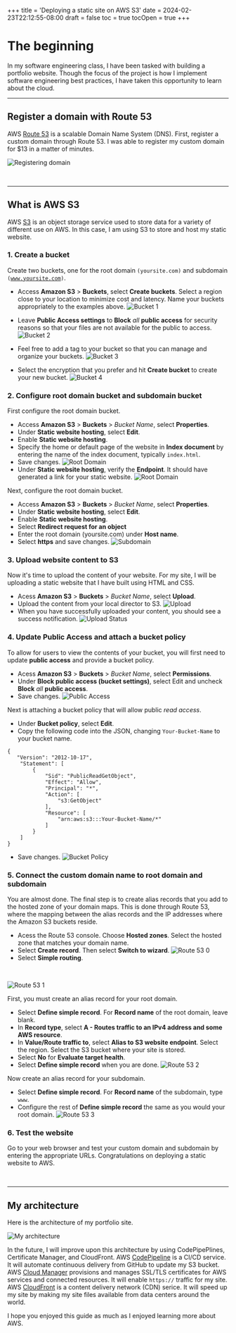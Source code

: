 +++
title = 'Deploying a static site on AWS S3'
date = 2024-02-23T22:12:55-08:00
draft = false
toc = true
tocOpen = true
+++

# The beginning
In my software engineering class, I have been tasked with building a portfolio website. Though the focus of the project is how I implement software engineering best practices, I have taken this opportunity to learn about the cloud. 

***

## Register a domain with Route 53

AWS [Route 53](https://aws.amazon.com/route53/) is a scalable Domain Name System (DNS). 
First, register a custom domain through Route 53. I was able to register my custom domain for $13 in a matter of minutes.

![Registering domain](/posts/images/static_site/domain_registration.png "Registering domain")

<br>

***

## What is AWS S3
AWS [S3](https://aws.amazon.com/s3/) is an object storage service used to store data for a variety of different use on AWS. In this case, I am using S3 to store and host my static website.

### 1. Create a bucket
Create two buckets, one for the root domain <code>(yoursite.com)</code> and subdomain <code>\(www.yoursite.com)</code>.

- Access <b>Amazon S3</b> > <b>Buckets</b>, select <b>Create buckets</b>. Select a region close to your location to minimize cost and latency. Name your buckets appropriately to the examples above.
![Bucket 1](/posts/images/static_site/s3_bucket_1.png "Bucket 1")

- Leave <b>Public Access settings</b> to <b>Block</b> <i>all</i> <b>public access</b> for security reasons so that your files are not available for the public to access.
![Bucket 2](/posts/images/static_site/s3_bucket_2.png "Bucket 2")

- Feel free to add a tag to your bucket so that you can manage and organize your buckets.
![Bucket 3](/posts/images/static_site/s3_bucket_3.png "Bucket 3")

- Select the encryption that you prefer and hit <b>Create bucket</b> to create your new bucket.
![Bucket 4](/posts/images/static_site/s3_bucket_4.png "Bucket 4")


### 2. Configure root domain bucket and subdomain bucket
<p>First configure the root domain bucket.</p>

- Access <b>Amazon S3</b> > <b>Buckets</b> > <i>Bucket Name</i>, select <b>Properties</b>.
- Under <b>Static website hosting</b>, select <b>Edit</b>.
- Enable <b>Static website hosting</b>.
- Specify the home or default page of the website in <b>Index document</b> by entering the name of the index document, typically <code>index.html</code>.
-  Save changes.
![Root Domain](/posts/images/static_site/root_domain_1.png "Root Domain 1")
- Under <b>Static website hosting</b>, verify the <b>Endpoint</b>. It should have generated a link for your static website.
![Root Domain](/posts/images/static_site/root_domain_2.png "Root Domain 2")
<p>Next, configure the root domain bucket.</p>

- Access <b>Amazon S3</b> > <b>Buckets</b> > <i>Bucket Name</i>, select <b>Properties</b>.
- Under <b>Static website hosting</b>, select <b>Edit</b>.
- Enable <b>Static website hosting</b>.
- Select <b>Redirect request for an object</b>
- Enter the root domain (yoursite.com) under <b>Host name</b>.
- Select <b>https</b> and save changes.
![Subdomain](/posts/images/static_site/subdomain.png "Subdomain")

### 3. Upload website content to S3
Now it's time to upload the content of your website. For my site, I will be uploading a static website that I have built using HTML and CSS.

- Acess <b>Amazon S3</b> > <b>Buckets</b> > <i>Bucket Name</i>, select <b>Upload</b>.
- Upload the content from your local director to S3.
![Upload](/posts/images/static_site/upload_to_bucket.png "Upload")
- When you have successfully uploaded your content, you should see a success notification.
![Upload Status](/posts/images/static_site/upload_status.png "Upload Status")

### 4. Update Public Access and attach a bucket policy
<p>To allow for users to view the contents of your bucket, you will first need to update <b>public access</b> and provide a bucket policy.</p>

- Acess <b>Amazon S3</b> > <b>Buckets</b> > <i>Bucket Name</i>, select <b>Permissions</b>.
- Under <b>Block public access (bucket settings)</b>, select Edit and uncheck <b>Block</b> <i>all</i> <b>public access</b>.
- Save changes.
![Public Access](/posts/images/static_site/unblock_public_access.png "Public Access")
<p>Next is attaching a bucket policy that will allow public <i>read access</i>.</p>

- Under <b>Bucket policy</b>, select <b>Edit</b>.
- Copy the following code into the JSON, changing <code>Your-Bucket-Name</code> to your bucket name.
```
{
   "Version": "2012-10-17",
    "Statement": [
        {
            "Sid": "PublicReadGetObject",
            "Effect": "Allow",
            "Principal": "*",
            "Action": [
                "s3:GetObject"
            ],
            "Resource": [
                "arn:aws:s3:::Your-Bucket-Name/*"
            ]
        }
    ]
}
```
- Save changes.
![Bucket Policy](/posts/images/static_site/bucket_policy.png "Bucket Policy")

### 5. Connect the custom domain name to root domain and subdomain
<p>You are almost done. The final step is to create alias records that you add to the hosted zone of your domain maps. This is done through Route 53, where the mapping between the alias records and the IP addresses where the Amazon S3 buckets reside.</p>

- Acess the Route 53 console. Choose <b>Hosted zones</b>. Select the hosted zone that matches your domain name.
- Select <b>Create record</b>. Then select <b>Switch to wizard</b>.
![Route 53 0](/posts/images/static_site/route_53_0.png "Route 53 0")
- Select <b>Simple routing</b>.
<br>

![Route 53 1](/posts/images/static_site/route_53_1.png "Route 53 1")

First, you must create an alias record for your root domain.
- Select <b>Define simple record</b>. For <b>Record name</b> of the root domain, leave blank. 
- In <b>Record type</b>, select <b> A - Routes traffic to an IPv4 address and some AWS resource</b>.
- In <b>Value/Route traffic to</b>, select <b>Alias to S3 website endpoint</b>. Select the region. Select the S3 bucket where your site is stored.
- Select <b>No</b> for <b>Evaluate target health</b>.
- Select <b>Define simple record</b> when you are done.
![Route 53 2](/posts/images/static_site/route_53_2.png "Route 53 2")

Now create an alias record for your subdomain.
- Select <b>Define simple record</b>. For <b>Record name</b> of the subdomain, type <code>www</code>.
- Configure the rest of <b>Define simple record</b> the same as you would your root domain.
![Route 53 3](/posts/images/static_site/route_53_3.png "Route 53 3")

### 6. Test the website
<p>Go to your web browser and test your custom domain and subdomain by entering the appropriate URLs. Congratulations on deploying a static website to AWS.</p><br>

***

## My architecture

<p>Here is the architecture of my portfolio site.</p>

![My architecture](/posts/images/static_site/architecture_portfolio.png "My architecture")

In the future, I will improve upon this architecture by using CodePipePlines, Certificate Manager, and CloudFront. AWS [CodePipeline](https://aws.amazon.com/codepipeline/) is a CI/CD service. It will automate continuous delivery from GitHub to update my S3 bucket. AWS [Cloud Manager](https://aws.amazon.com/certificate-manager/) provisions and manages SSL/TLS certificates for AWS services and connected resources. It will enable <code>https://</code> traffic for my site. AWS [CloudFront](https://aws.amazon.com/cloudfront/) is a content delivery network (CDN) serice. It will speed up my site by making my site files available from data centers around the world.

I hope you enjoyed this guide as much as I enjoyed learning more about AWS.